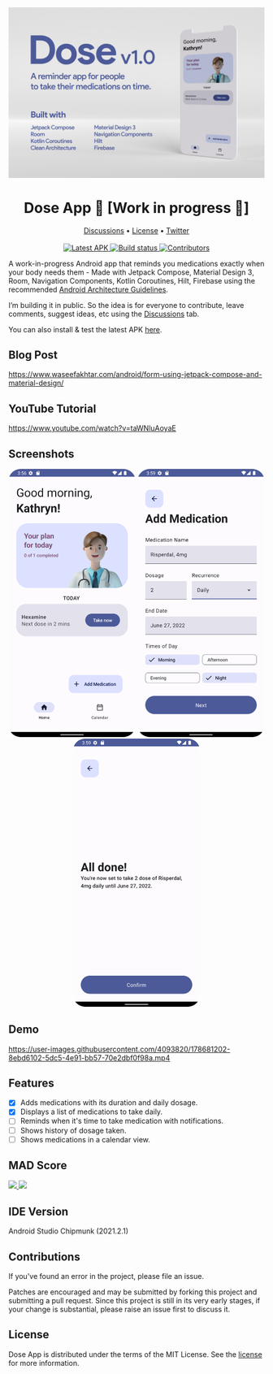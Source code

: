 ![Dose App](docs/images/dose-splash-3.jpg "Dose App v1.0")

<h1 align="center">Dose App 💊 [Work in progress 🚧]</h1>

<p align="center">
    <a href="https://github.com/waseefakhtar/dose-android/discussions">Discussions</a> •
    <a href="https://github.com/waseefakhtar/dose-android/blob/main/LICENSE">License</a> •
    <a href="https://twitter.com/waseefakhtar">Twitter</a>
    <br /><br />
    <a href="https://github.com/waseefakhtar/dose-android/blob/main/docs/release/app.apk">
        <img src="https://img.shields.io/badge/Dose%20APK-v0.1-brightgreen?logo=android" alt="Latest APK" />
    </a>
    <!--<a href="https://github.com/waseefakhtar/dose-android/releases/">
        <img src="https://img.shields.io/badge/Dose%20APK-v0.1-brightgreen?logo=android" alt="Latest APK" />
    </a>-->
    <a href="https://github.com/waseefakhtar/dose-android/actions">
        <img src="https://github.com/waseefakhtar/dose-android/workflows/Android%20CI/badge.svg?branch=main" alt="Build status" />
    </a>
    <a href="https://github.com/waseefakhtar/dose-android/contributors/">
        <img src="https://img.shields.io/github/contributors/waseefakhtar/dose-android.svg" alt="Contributors" />
    </a>
</p>

A work-in-progress Android app that reminds you medications exactly when your body needs them - Made with Jetpack Compose, Material Design 3, Room, Navigation Components, Kotlin Coroutines, Hilt, Firebase using the recommended <a href="https://developer.android.com/topic/architecture">Android Architecture Guidelines</a>.

I’m building it in public. So the idea is for everyone to contribute, leave comments, suggest ideas, etc using the <a href="https://github.com/waseefakhtar/dose-android/discussions">Discussions</a> tab.

You can also install & test the latest APK <a href="https://github.com/waseefakhtar/dose-android/blob/main/docs/release/app.apk">here</a>.

## Blog Post
https://www.waseefakhtar.com/android/form-using-jetpack-compose-and-material-design/

## YouTube Tutorial
https://www.youtube.com/watch?v=taWNluAoyaE

## Screenshots

<p align="center"> <img src="docs/screenshots/Home.png" width="250"/>  <img src="docs/screenshots/AddMedication.png" width="250"/>  <img src="docs/screenshots/MedicationConfirm.png" width="250" /></p>


## Demo

https://user-images.githubusercontent.com/4093820/178681202-8ebd6102-5dc5-4e91-bb57-70e2dbf0f98a.mp4

## Features
- [x] Adds medications with its duration and daily dosage.
- [x] Displays a list of medications to take daily.
- [ ] Reminds when it's time to take medication with notifications.
- [ ] Shows history of dosage taken.
- [ ] Shows medications in a calendar view.

## MAD Score
<a href="https://madscorecard.withgoogle.com/scorecard/share/1233122117/">
<img src="https://user-images.githubusercontent.com/4093820/186459147-1b2e7102-498f-4874-841b-2be88336c2a8.png"/> 
<img src="https://user-images.githubusercontent.com/4093820/186459184-eda3a2c5-fe3c-4038-94e7-fbcb45e90946.png"/> 
</a>


## IDE Version
Android Studio Chipmunk (2021.2.1)

## Contributions

If you've found an error in the project, please file an issue.

Patches are encouraged and may be submitted by forking this project and submitting a pull request. Since this project is still in its very early stages, if your change is substantial, please raise an issue first to discuss it.

## License

Dose App is distributed under the terms of the MIT License. See the
[license](LICENSE) for more information.
